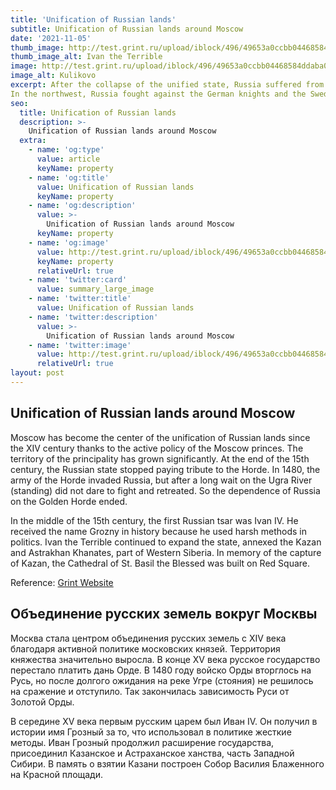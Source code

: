 ```yaml
---
title: 'Unification of Russian lands'
subtitle: Unification of Russian lands around Moscow
date: '2021-11-05'
thumb_image: http://test.grint.ru/upload/iblock/496/49653a0ccbb04468584ddaba04b07e1b.png
thumb_image_alt: Ivan the Terrible
image: http://test.grint.ru/upload/iblock/496/49653a0ccbb04468584ddaba04b07e1b.png
image_alt: Kulikovo
excerpt: After the collapse of the unified state, Russia suffered from the invasion of enemies.
In the northwest, Russia fought against the German knights and the Swedes.
seo:
  title: Unification of Russian lands
  description: >-
    Unification of Russian lands around Moscow
  extra:
    - name: 'og:type'
      value: article
      keyName: property
    - name: 'og:title'
      value: Unification of Russian lands
      keyName: property
    - name: 'og:description'
      value: >-
        Unification of Russian lands around Moscow
      keyName: property
    - name: 'og:image'
      value: http://test.grint.ru/upload/iblock/496/49653a0ccbb04468584ddaba04b07e1b.png
      keyName: property
      relativeUrl: true
    - name: 'twitter:card'
      value: summary_large_image
    - name: 'twitter:title'
      value: Unification of Russian lands
    - name: 'twitter:description'
      value: >-
        Unification of Russian lands around Moscow
    - name: 'twitter:image'
      value: http://test.grint.ru/upload/iblock/496/49653a0ccbb04468584ddaba04b07e1b.png
      relativeUrl: true
layout: post
---
```


## Unification of Russian lands around Moscow

Moscow has become the center of the unification of Russian lands since the XIV century thanks to the active policy of the Moscow princes. The territory of the principality has grown significantly. At the end of the 15th century, the Russian state stopped paying tribute to the Horde. In 1480, the army of the Horde invaded Russia, but after a long wait on the Ugra River (standing) did not dare to fight and retreated. So the dependence of Russia on the Golden Horde ended.

In the middle of the 15th century, the first Russian tsar was Ivan IV. He received the name Grozny in history because he used harsh methods in politics. Ivan the Terrible continued to expand the state, annexed the Kazan and Astrakhan Khanates, part of Western Siberia. In memory of the capture of Kazan, the Cathedral of St. Basil the Blessed was built on Red Square.


Reference: [Grint Website][1]

[1]: http://test.grint.ru/study/kursi-istorii-na-uzbekskom/4777/


## Объединение русских земель вокруг Москвы

Москва стала центром объединения русских земель с XIV века благодаря активной политике московских князей. Территория княжества значительно выросла. В конце XV века русское государство перестало платить дань Орде. В 1480 году войско Орды вторглось на Русь, но после долгого ожидания на реке Угре (стояния) не решилось на сражение и отступило. Так закончилась зависимость Руси от Золотой Орды. 

В середине XV века первым русским царем был Иван IV. Он получил в истории имя Грозный за то, что использовал в политике жесткие методы. Иван Грозный продолжил расширение государства, присоединил Казанское и Астраханское ханства, часть Западной Сибири. В память о взятии Казани построен Собор Василия Блаженного на Красной площади.